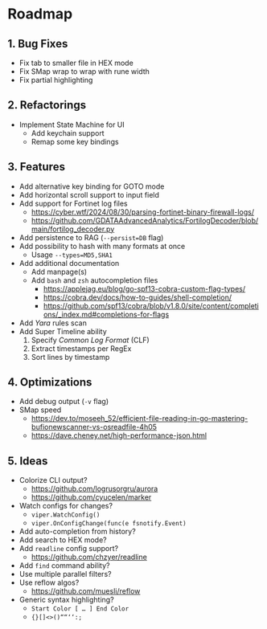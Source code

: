 # Roadmap

## 1. Bug Fixes
* Fix tab to smaller file in HEX mode
* Fix SMap wrap to wrap with rune width
* Fix partial highlighting

## 2. Refactorings
* Implement State Machine for UI
  * Add keychain support
  * Remap some key bindings

## 3. Features
* Add alternative key binding for GOTO mode
* Add horizontal scroll support to input field
* Add support for Fortinet log files
  * https://cyber.wtf/2024/08/30/parsing-fortinet-binary-firewall-logs/
  * https://github.com/GDATAAdvancedAnalytics/FortilogDecoder/blob/main/fortilog_decoder.py
* Add persistence to RAG (`--persist=DB` flag)
* Add possibility to hash with many formats at once
  * Usage `--types=MD5,SHA1`
* Add additional documentation
  * Add manpage(s)
  * Add `bash` and `zsh` autocompletion files
    * https://applejag.eu/blog/go-spf13-cobra-custom-flag-types/
    * https://cobra.dev/docs/how-to-guides/shell-completion/
    * https://github.com/spf13/cobra/blob/v1.8.0/site/content/completions/_index.md#completions-for-flags
* Add *Yara* rules scan
* Add Super Timeline ability
  1. Specify *Common Log Format* (CLF)
  2. Extract timestamps per RegEx 
  3. Sort lines by timestamp

## 4. Optimizations
* Add debug output (`-v` flag)
* SMap speed
  * https://dev.to/moseeh_52/efficient-file-reading-in-go-mastering-bufionewscanner-vs-osreadfile-4h05
  * https://dave.cheney.net/high-performance-json.html

## 5. Ideas
* Colorize CLI output?
  * https://github.com/logrusorgru/aurora
  * https://github.com/cyucelen/marker
* Watch configs for changes?
  * `viper.WatchConfig()`
  * `viper.OnConfigChange(func(e fsnotify.Event)`
* Add auto-completion from history?
* Add search to HEX mode?
* Add `readline` config support?
  * https://github.com/chzyer/readline
* Add `find` command ability?
* Use multiple parallel filters?
* Use reflow algos?
  * https://github.com/muesli/reflow
* Generic syntax highlighting?
  * `Start Color [ … ] End Color`
  * `{}[]<>()““‘‘:;`
